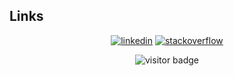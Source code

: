 ## Links

<p align="center">
  <a href="https://ca.linkedin.com/in/darren-hamhuis-80284769"><img src="https://img.icons8.com/color/96/000000/linkedin.png" alt="linkedin"/></a>
  <a href="https://stackoverflow.com/users/2820253/darren-h"><img src="https://img.icons8.com/color/96/000000/stackoverflow.png" alt="stackoverflow"/></a>
</p>

<p  align="center">
  <img src="https://visitor-badge.glitch.me/badge?page_id=matyo91.matyo91" alt="visitor badge"/>
</p>
